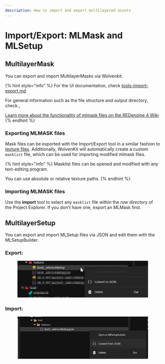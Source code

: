 ```yaml
---
description: How to import and export multilayered assets
---
```


# Import/Export: MLMask and MLSetup

## MultilayerMask

You can export and import MultilayerMasks via Wolvenkit.

{% hint style="info" %}
For the UI documentation, check [tools-import-export.md](../../tools/tools-import-export.md "mention")

For general information such as the file structure and output directory, check [.](./ "mention")

[Learn more about the functionality of mlmask files on the REDengine 4 Wiki](https://wiki.redmodding.org/cyberpunk-2077-modding/for-mod-creators/materials/multilayered)
{% endhint %}

### Exporting MLMASK files

Mask files can be exported with the Import/Export tool in a similar fashion to [texture files](textures.md). Additionally, WolvenKit will automatically create a custom `masklist` file, which can be used for importing modified mlmask files.

{% hint style="info" %}
Masklist files can be opened and modified with any text-editing program.

You can use absolute or relative texture paths.
{% endhint %}

### Importing MLMASK files

Use the **import** tool to select any `masklist` file within the _raw directory_ of the Project Explorer. If you don't have one, export an MLMask first.



## MultilayerSetup

You can export and import MLSetup files via JSON and edit them with the MLSetupBuilder.

### Export:

<figure><img src="../../../.gitbook/assets/export_json.png" alt=""><figcaption></figcaption></figure>

### Import:

<figure><img src="../../../.gitbook/assets/convert_from_json.png" alt=""><figcaption></figcaption></figure>



